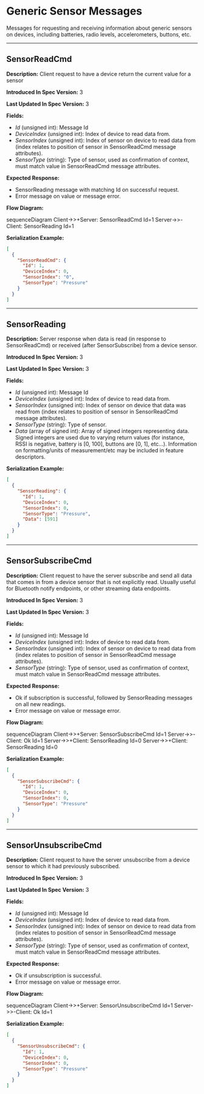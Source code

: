# Generic Sensor Messages

Messages for requesting and receiving information about generic
sensors on devices, including batteries, radio levels, accelerometers,
buttons, etc.

---
## SensorReadCmd

**Description:** Client request to have a device return the current value for a sensor

**Introduced In Spec Version:** 3

**Last Updated In Spec Version:** 3

**Fields:**

* _Id_ (unsigned int): Message Id
* _DeviceIndex_ (unsigned int): Index of device to read data from.
* _SensorIndex_ (unsigned int): Index of sensor on device to read data from (index relates to
  position of sensor in SensorReadCmd message attributes).
* _SensorType_ (string): Type of sensor, used as confirmation of context, must match value in
  SensorReadCmd message attributes.

**Expected Response:**

* SensorReading message with matching Id on successful request.
* Error message on value or message error.

**Flow Diagram:**

<mermaid>
sequenceDiagram
    Client->>+Server: SensorReadCmd Id=1
    Server->>-Client: SensorReading Id=1
</mermaid>

**Serialization Example:**

```json
[
  {
    "SensorReadCmd": {
      "Id": 1,
      "DeviceIndex": 0,
      "SensorIndex": "0",
      "SensorType": "Pressure"
    }
  }
]
```

---
## SensorReading

**Description:** Server response when data is read (in response to SensorReadCmd) or received (after
SensorSubscribe) from a device sensor.

**Introduced In Spec Version:** 3

**Last Updated In Spec Version:** 3

**Fields:**

* _Id_ (unsigned int): Message Id
* _DeviceIndex_ (unsigned int): Index of device to read data from.
* _SensorIndex_ (unsigned int): Index of sensor on device that data was read from (index relates to
  position of sensor in SensorReadCmd message attributes).
* _SensorType_ (string): Type of sensor.
* _Data_ (array of signed int): Array of signed integers representing data. Signed integers are used
  due to varying return values (for instance, RSSI is negative, battery is [0, 100], buttons are [0,
  1], etc...). Information on formatting/units of measurement/etc may be included in feature
  descriptors.

**Serialization Example:**

```json
[
  {
    "SensorReading": {
      "Id": 1,
      "DeviceIndex": 0,
      "SensorIndex": 0,
      "SensorType": "Pressure",
      "Data": [591]
    }
  }
]
```

---
## SensorSubscribeCmd

**Description:** Client request to have the server subscribe and send all data that comes in from a
device sensor that is not explicitly read. Usually useful for Bluetooth notify endpoints, or other
streaming data endpoints.

**Introduced In Spec Version:** 3

**Last Updated In Spec Version:** 3

**Fields:**

* _Id_ (unsigned int): Message Id
* _DeviceIndex_ (unsigned int): Index of device to read data from.
* _SensorIndex_ (unsigned int): Index of sensor on device to read data from (index relates to
  position of sensor in SensorReadCmd message attributes).
* _SensorType_ (string): Type of sensor, used as confirmation of context, must match value in
  SensorReadCmd message attributes.

**Expected Response:**

* Ok if subscription is successful, followed by SensorReading messages on all new readings.
* Error message on value or message error.

**Flow Diagram:**

<mermaid>
sequenceDiagram
    Client->>+Server: SensorSubscribeCmd Id=1
    Server->>-Client: Ok Id=1
    Server->>+Client: SensorReading Id=0
    Server->>+Client: SensorReading Id=0
</mermaid>

**Serialization Example:**

```json
[
  {
    "SensorSubscribeCmd": {
      "Id": 1,
      "DeviceIndex": 0,
      "SensorIndex": 0,
      "SensorType": "Pressure"
    }
  }
]
```

---
## SensorUnsubscribeCmd

**Description:** Client request to have the server unsubscribe from a device sensor to which it had
previously subscribed.

**Introduced In Spec Version:** 3

**Last Updated In Spec Version:** 3

**Fields:**

* _Id_ (unsigned int): Message Id
* _DeviceIndex_ (unsigned int): Index of device to read data from.
* _SensorIndex_ (unsigned int): Index of sensor on device to read data from (index relates to
  position of sensor in SensorReadCmd message attributes).
* _SensorType_ (string): Type of sensor, used as confirmation of context, must match value in
  SensorReadCmd message attributes.

**Expected Response:**

* Ok if unsubscription is successful.
* Error message on value or message error.

**Flow Diagram:**

<mermaid>
sequenceDiagram
    Client->>+Server: SensorUnsubscribeCmd Id=1
    Server->>-Client: Ok Id=1
</mermaid>

**Serialization Example:**

```json
[
  {
    "SensorUnsubscribeCmd": {
      "Id": 1,
      "DeviceIndex": 0,
      "SensorIndex": 0,
      "SensorType": "Pressure"
    }
  }
]
```

